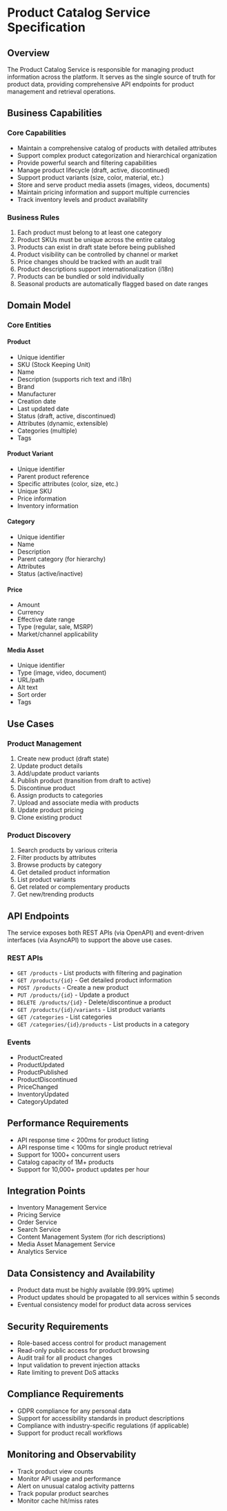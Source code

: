 # Product Catalog Service Specification

## Overview
The Product Catalog Service is responsible for managing product information across the platform. It serves as the single source of truth for product data, providing comprehensive API endpoints for product management and retrieval operations.

## Business Capabilities

### Core Capabilities
- Maintain a comprehensive catalog of products with detailed attributes
- Support complex product categorization and hierarchical organization
- Provide powerful search and filtering capabilities
- Manage product lifecycle (draft, active, discontinued)
- Support product variants (size, color, material, etc.)
- Store and serve product media assets (images, videos, documents)
- Maintain pricing information and support multiple currencies
- Track inventory levels and product availability

### Business Rules
1. Each product must belong to at least one category
2. Product SKUs must be unique across the entire catalog
3. Products can exist in draft state before being published
4. Product visibility can be controlled by channel or market
5. Price changes should be tracked with an audit trail
6. Product descriptions support internationalization (i18n)
7. Products can be bundled or sold individually
8. Seasonal products are automatically flagged based on date ranges

## Domain Model

### Core Entities

#### Product
- Unique identifier
- SKU (Stock Keeping Unit)
- Name
- Description (supports rich text and i18n)
- Brand
- Manufacturer
- Creation date
- Last updated date
- Status (draft, active, discontinued)
- Attributes (dynamic, extensible)
- Categories (multiple)
- Tags

#### Product Variant
- Unique identifier
- Parent product reference
- Specific attributes (color, size, etc.)
- Unique SKU
- Price information
- Inventory information

#### Category
- Unique identifier
- Name
- Description
- Parent category (for hierarchy)
- Attributes
- Status (active/inactive)

#### Price
- Amount
- Currency
- Effective date range
- Type (regular, sale, MSRP)
- Market/channel applicability

#### Media Asset
- Unique identifier
- Type (image, video, document)
- URL/path
- Alt text
- Sort order
- Tags

## Use Cases

### Product Management
1. Create new product (draft state)
2. Update product details
3. Add/update product variants
4. Publish product (transition from draft to active)
5. Discontinue product
6. Assign products to categories
7. Upload and associate media with products
8. Update product pricing
9. Clone existing product

### Product Discovery
1. Search products by various criteria
2. Filter products by attributes
3. Browse products by category
4. Get detailed product information
5. List product variants
6. Get related or complementary products
7. Get new/trending products

## API Endpoints

The service exposes both REST APIs (via OpenAPI) and event-driven interfaces (via AsyncAPI) to support the above use cases.

### REST APIs
- `GET /products` - List products with filtering and pagination
- `GET /products/{id}` - Get detailed product information
- `POST /products` - Create a new product
- `PUT /products/{id}` - Update a product
- `DELETE /products/{id}` - Delete/discontinue a product
- `GET /products/{id}/variants` - List product variants
- `GET /categories` - List categories
- `GET /categories/{id}/products` - List products in a category

### Events
- ProductCreated
- ProductUpdated
- ProductPublished
- ProductDiscontinued
- PriceChanged
- InventoryUpdated
- CategoryUpdated

## Performance Requirements
- API response time < 200ms for product listing
- API response time < 100ms for single product retrieval
- Support for 1000+ concurrent users
- Catalog capacity of 1M+ products
- Support for 10,000+ product updates per hour

## Integration Points
- Inventory Management Service
- Pricing Service
- Order Service
- Search Service
- Content Management System (for rich descriptions)
- Media Asset Management Service
- Analytics Service

## Data Consistency and Availability
- Product data must be highly available (99.99% uptime)
- Product updates should be propagated to all services within 5 seconds
- Eventual consistency model for product data across services

## Security Requirements
- Role-based access control for product management
- Read-only public access for product browsing
- Audit trail for all product changes
- Input validation to prevent injection attacks
- Rate limiting to prevent DoS attacks

## Compliance Requirements
- GDPR compliance for any personal data
- Support for accessibility standards in product descriptions
- Compliance with industry-specific regulations (if applicable)
- Support for product recall workflows

## Monitoring and Observability
- Track product view counts
- Monitor API usage and performance
- Alert on unusual catalog activity patterns
- Track popular product searches
- Monitor cache hit/miss rates
